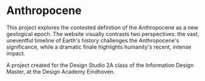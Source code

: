 # Anthropocene

This project explores the contested definition of the Anthropocene as a new geological epoch. The website visually contrasts two perspectives: the vast, uneventful timeline of Earth's history challenges the Anthropocene's significance, while a dramatic finale highlights humanity's recent, intense impact.

A project created for the Design Studio 2A class of the Information Design Master, at the Design Academy Eindhoven. 
